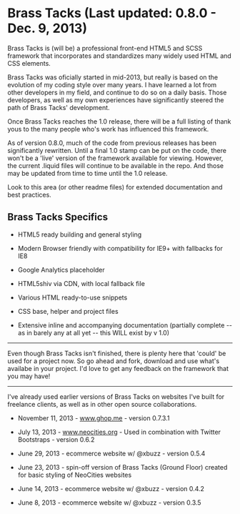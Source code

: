 # Brass Tacks (Last updated: 0.8.0 - Dec. 9, 2013)

Brass Tacks is (will be) a professional front-end HTML5 and SCSS framework that incorporates and
standardizes many widely used HTML and CSS elements.

Brass Tacks was oficially started in mid-2013, but really is based on the evolution of my
coding style over many years. I have learned a lot from other developers in my field, and
continue to do so on a daily basis. Those developers, as well as my own experiences have
significantly steered the path of Brass Tacks' development.

Once Brass Tacks reaches the 1.0 release, there will be a full listing of thank yous to the
many people who's work has influenced this framework.

As of version 0.8.0, much of the code from previous releases has been significantly rewritten.
Until a final 1.0 stamp can be put on the code, there won't be a 'live' version of the framework
available for viewing.  However, the current .liquid files will continue to be available in the
repo. And those may be updated from time to time until the 1.0 release.

Look to this area (or other readme files) for extended documentation and best practices.


## Brass Tacks Specifics

* HTML5 ready building and general styling
* Modern Browser friendly with compatibility for IE9+ with fallbacks for IE8

* Google Analytics placeholder
* HTML5shiv via CDN, with local fallback file
* Various HTML ready-to-use snippets
* CSS base, helper and project files

* Extensive inline and accompanying documentation (partially complete -- as in barely any at all yet -- this WILL exist by v 1.0)

<hr />

Even though Brass Tacks isn't finished, there is plenty here that 'could' be used for a project now.
So go ahead and fork, download and use what's availabe in your project.  I'd love to get any feedback
on the framework that you may have!

<hr />


I've already used earlier versions of Brass Tacks on websites I've built for freelance clients, as
well as in other open source collaborations.

* November 11, 2013    	- www.ghop.me - version 0.7.3.1

* July 13, 2013         - www.neocities.org - Used in combination with
                          Twitter Bootstraps - version 0.6.2

* June 29, 2013         - ecommerce website w/ @xbuzz - version 0.5.4

* June 23, 2013         - spin-off version of Brass Tacks (Ground Floor) created
                          for basic styling of NeoCities websites

* June 14, 2013         - ecommerce website w/ @xbuzz - version 0.4.2

* June 8, 2013          - ecommerce website w/ @xbuzz - version 0.3.5
